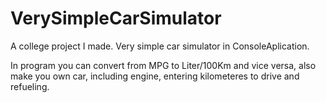 # VerySimpleCarSimulator
A college project I made. Very simple car simulator in ConsoleAplication.

In program you can convert from MPG to Liter/100Km and vice versa, also make you own car, including engine, entering kilometeres to drive and refueling.
